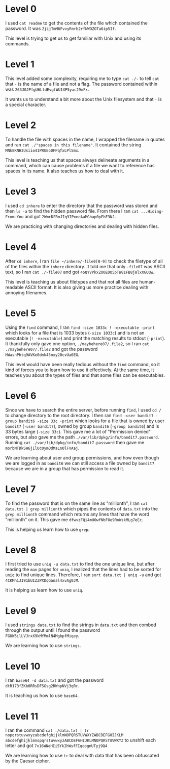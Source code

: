# Level 0
I used `cat readme` to get the contents of the file which contained the password. It was `ZjLjTmM6FvvyRnrb2rfNWOZOTa6ip5If`.

This level is trying to get us to get familiar with Unix and using its commands.

# Level 1
This level added some complexity, requiring me to type `cat ./-` to tell `cat` that `-` is the name of a file and not a flag. The password contained within was `263JGJPfgU6LtdEvgfWU1XP5yac29mFx`.

It wants us to understand a bit more about the Unix filesystem and that `-` is a special character.

# Level 2
To handle the file with spaces in the name, I wrapped the filename in quotes and ran `cat ./"spaces in this filename"`. It contained the string `MNk8KNH3Usiio41PRUEoDFPqfxLPlSmx`.

This level is teaching us that spaces always delineate arguments in a command, which can cause problems if a file we want to reference has spaces in its name. It also teaches us how to deal with it.

# Level 3
I used `cd inhere` to enter the directory that the password was stored and then `ls -a` to find the hidden password file. From there I ran `cat ...Hiding-From-You` and got `2WmrDFRmJIq3IPxneAaMGhap0pFhF3NJ`.

We are practicing with changing directories and dealing with hidden files.

# Level 4
After `cd inhere`, I ran `file ~/inhere/-file0[0-9]` to check the filetype of all of the files within the `inhere` directory. It told me that only `-file07` was ASCII text, so I ran `cat ./-file07` and got `4oQYVPkxZOOEOO5pTW81FB8j8lxXGUQw`.

This level is teaching us about filetypes and that not all files are human-readable ASCII format. It is also giving us more practice dealing with annoying filenames.

# Level 5
Using the `find` command, I ran `find -size 1033c ! -executable -print` which looks for a file that is 1033 bytes (`-size 1033c`) and is not an executable (`! -executable`) and print the matching results to stdout (`-print`). It thankfully only gave one option, `./maybehere07/.file2`, so I ran `cat ./maybehere07/.file2` and got the password `HWasnPhtq9AVKe0dmk45nxy20cvUa6EG`.

This level would have been really tedious without the `find` command, so it kind of forces you to learn how to use it effectively. At the same time, it teaches you about the types of files and that some files can be executables.

# Level 6
Since we have to search the entire server, before running `find`, I used `cd /` to change directory to the root directory. I then ran `find -user bandit7 -group bandit6 -size 33c -print` which looks for a file that is owned by user `bandit7` (`-user bandit7`), owned by group `bandit6` (`-group bandit6`) and is 33 bytes large (`-size 33c`). This gave me a lot of "Permission denied" errors, but also gave me the path `./var/lib/dpkg/info/bandit7.password`. Running `cat ./var/lib/dpkg/info/bandit7.password` then gave me `morbNTDkSW6jIlUc0ymOdMaLnOlFVAaj`.

We are learning about user and group permissions, and how even though we are logged in as `bandit6` we can still access a file owned by `bandit7` because we are in a group that has permission to read it.


# Level 7
To find the password that is on the same line as "millionth", I ran `cat data.txt | grep millionth` which pipes the contents of `data.txt` into the `grep millionth` command which returns any lines that have the word "millionth" on it. This gave me `dfwvzFQi4mU0wfNbFOe9RoWskMLg7eEc`.

This is helping us learn how to use `grep`.

# Level 8
I first tried to use `uniq -u data.txt` to find the one unique line, but after reading the `man` pages for `uniq`, I realized that the lines had to be sorted for `uniq` to find unique lines. Therefore, I ran `sort data.txt | uniq -u` and got `4CKMh1JI91bUIZZPXDqGanal4xvAg0JM`.

It is helping us learn how to use `uniq`. 

# Level 9
I used `strings data.txt` to find the strings in `data.txt` and then combed through the output until I found the password `FGUW5ilLVJrxX9kMYMmlN4MgbpfMiqey`.

We are learning how to use `strings`.

# Level 10
I ran `base64 -d data.txt` and got the password `dtR173fZKb0RRsDFSGsg2RWnpNVj3qRr`.

It is teaching us how to use `base64`.

# Level 11
I ran the command `cat ./data.txt | tr nopqrstuvwxyzabcdefghijklmNOPQRSTUVWXYZABCDEFGHIJKLM abcdefghijklmnopqrstuvwxyzABCDEFGHIJKLMNOPQRSTUVWXYZ` to unshift each letter and got `7x16WNeHIi5YkIhWsfFIqoognUTyj9Q4`

We are learning how to use `tr` to deal with data that has been obfuscated by the Caesar cipher.
